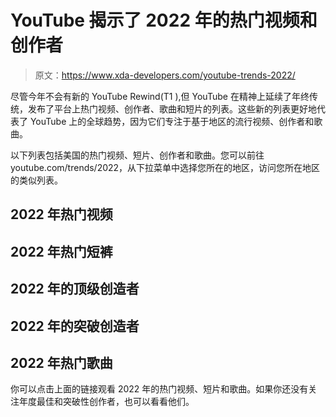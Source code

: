 # YouTube 揭示了 2022 年的热门视频和创作者

> 原文：<https://www.xda-developers.com/youtube-trends-2022/>

尽管今年不会有新的 YouTube Rewind(T1 ),但 YouTube 在精神上延续了年终传统，发布了平台上热门视频、创作者、歌曲和短片的列表。这些新的列表更好地代表了 YouTube 上的全球趋势，因为它们专注于基于地区的流行视频、创作者和歌曲。

以下列表包括美国的热门视频、短片、创作者和歌曲。您可以前往 youtube.com/trends/2022，从下拉菜单中选择您所在的地区，访问您所在地区的类似列表。

## 2022 年热门视频

## 2022 年热门短裤

## 2022 年的顶级创造者

## 2022 年的突破创造者

## 2022 年热门歌曲

你可以点击上面的链接观看 2022 年的热门视频、短片和歌曲。如果你还没有关注年度最佳和突破性创作者，也可以看看他们。